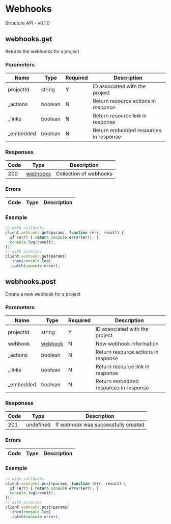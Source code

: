 # Webhooks
Structure API - v0.1.0

## webhooks.get
Returns the webhooks for a project



### Parameters
| Name | Type | Required | Description |
| ---- | ---- | -------- | ----------- |
| projectId | string | Y | ID associated with the project |
| _actions | boolean | N | Return resource actions in response |
| _links | boolean | N | Return resource link in response |
| _embedded | boolean | N | Return embedded resources in response |

### Responses
| Code | Type | Description |
| ---- | ---- | ----------- |
| 200 | [webhooks](_schemas.md#webhooks) | Collection of webhooks |

### Errors
| Code | Type | Description |
| ---- | ---- | ----------- |

### Example
```javascript
// with callbacks
client.webhooks.get(params, function (err, result) {
  if (err) { return console.error(err); }
  console.log(result);
});
// with promises
client.webhooks.get(params)
  .then(console.log)
  .catch(console.error);
```
## webhooks.post
Create a new webhook for a project



### Parameters
| Name | Type | Required | Description |
| ---- | ---- | -------- | ----------- |
| projectId | string | Y | ID associated with the project |
| webhook | [webhook](_schemas.md#webhook) | N | New webhook information |
| _actions | boolean | N | Return resource actions in response |
| _links | boolean | N | Return resource link in response |
| _embedded | boolean | N | Return embedded resources in response |

### Responses
| Code | Type | Description |
| ---- | ---- | ----------- |
| 201 | undefined | If webhook was successfully created |

### Errors
| Code | Type | Description |
| ---- | ---- | ----------- |

### Example
```javascript
// with callbacks
client.webhooks.post(params, function (err, result) {
  if (err) { return console.error(err); }
  console.log(result);
});
// with promises
client.webhooks.post(params)
  .then(console.log)
  .catch(console.error);
```
